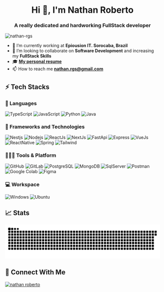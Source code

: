 <p align='center'>
  <h1 align="center">Hi 👋, I'm Nathan Roberto</h1>
  <h3 align="center">A really dedicated and hardworking FullStack developer</h3>
  
  <p align="left"> <img src="https://komarev.com/ghpvc/?username=Nathan-Rgs&label=Profile%20views&color=0e75b6&style=flat" alt="nathan-rgs" /> </p>
  
  - 🔭 I’m currently working at **Epiousion IT. Sorocaba, Brazil**
  - 🦾 I’m looking to collaborate on **Software Development** and increasing my **FullStack Skills**
  - 🎓 <a href="https://nathan-rgs.github.io/my-resume/">**My personal resume**</a>
  - 📫 How to reach me **nathan.rgs@gmail.com**
  
  ## ⚡ Tech Stacks
  
  ### 🚀 Languages
  
  ![TypeScript](https://img.shields.io/badge/TypeScript-007ACC?style=for-the-badge&logo=typescript&logoColor=white)
  ![JavaScript](https://img.shields.io/badge/JavaScript-F7DF1E?style=for-the-badge&logo=javascript&logoColor=black)
  ![Python](https://img.shields.io/badge/Python-3776AB?style=for-the-badge&logo=python&logoColor=white)
  ![Java](https://img.shields.io/badge/Java-ED8B00?style=for-the-badge&logo=openjdk&logoColor=white)
  
  ### 🧩 Frameworks and Technologies
  
  ![Nestjs](https://img.shields.io/badge/nestjs-E0234E?style=for-the-badge&logo=nestjs&logoColor=white)
  ![Nodejs](https://img.shields.io/badge/Node.js-339933?style=for-the-badge&logo=nodedotjs&logoColor=white)
  ![ReactJs](https://img.shields.io/badge/React-20232A?style=for-the-badge&logo=react&logoColor=61DAFB)
  ![NextJs](https://img.shields.io/badge/Next.js-000000.svg?style=for-the-badge&logo=nextdotjs&logoColor=white)
  ![FastApi](https://img.shields.io/badge/fastapi-109989?style=for-the-badge&logo=FASTAPI&logoColor=white)
  ![Express](https://img.shields.io/badge/Express%20js-000000?style=for-the-badge&logo=express&logoColor=white)
  ![VueJs](https://img.shields.io/badge/Vue.js-35495E?style=for-the-badge&logo=vue.js&logoColor=4FC08D)
  ![ReactNative](https://img.shields.io/badge/React_Native-20232A?style=for-the-badge&logo=react&logoColor=61DAFB)
  ![Spring](https://img.shields.io/badge/Spring-6DB33F?style=for-the-badge&logo=spring&logoColor=white)
  ![Tailwind](https://img.shields.io/badge/Tailwind%20CSS-06B6D4.svg?style=for-the-badge&logo=Tailwind-CSS&logoColor=white)
  
  
  ### 🧑🏻‍💻 Tools & Platform
  
  ![GitHub](https://img.shields.io/badge/GitHub-100000?style=for-the-badge&logo=github&logoColor=white)
  ![GitLab](https://img.shields.io/badge/GitLab-330F63?style=for-the-badge&logo=gitlab&logoColor=white)
  ![PostgreSQL](https://img.shields.io/badge/PostgreSQL-316192?style=for-the-badge&logo=postgresql&logoColor=white)
  ![MongoDB](https://img.shields.io/badge/MongoDB-4EA94B?style=for-the-badge&logo=mongodb&logoColor=white)
  ![SqlServer](https://img.shields.io/badge/Microsoft%20SQL%20Server-CC2927?style=for-the-badge&logo=microsoft%20sql%20server&logoColor=white)
  ![Postman](https://img.shields.io/badge/Postman-FF6C37?style=for-the-badge&logo=Postman&logoColor=white)
  ![Google Colab](https://img.shields.io/badge/Colab-F9AB00?style=for-the-badge&logo=googlecolab&color=525252)
  ![Figma](https://img.shields.io/badge/Figma-F24E1E?style=for-the-badge&logo=figma&logoColor=white)
  
  ### 💻 Workspace
  
  ![Windows](https://img.shields.io/badge/Windows-0078D6?style=for-the-badge&logo=windows&logoColor=white)
  ![Ubuntu](https://img.shields.io/badge/Ubuntu-E95420?style=for-the-badge&logo=ubuntu&logoColor=white)
  
  ## 📈 Stats
  
  <p align="left">
     <picture>
        <source
          media="(prefers-color-scheme: dark)"
          srcset="https://raw.githubusercontent.com/Nathan-Rgs/Nathan-Rgs/output/github-contribution-grid-snake-dark.svg"
        />
        <source
          media="(prefers-color-scheme: light)"
          srcset="https://raw.githubusercontent.com/Nathan-Rgs/Nathan-Rgs/output/github-contribution-grid-snake.svg"
        />
        <img
          alt="github contribution grid snake animation"
          src="https://raw.githubusercontent.com/Nathan-Rgs/Nathan-Rgs/output/github-contribution-grid-snake.svg"
        />
    </picture>
    <!-- <img width="96%" height="200px" src="https://github-readme-stats.vercel.app/api/top-langs/?username=Nathan-Rgs&show_icons=true&hide_border=true&theme=radical&&layout=compact" />  -->
  </p>
    
  ## 🤖 Connect With Me
  <p align="left">
  <a href="https://www.linkedin.com/in/nathan-roberto-66423a18a" target="blank"><img align="center" src="https://raw.githubusercontent.com/rahuldkjain/github-profile-readme-generator/master/src/images/icons/Social/linked-in-alt.svg" alt="nathan roberto" height="30" width="40" /></a>
  <!--  <a href="https://instagram.com/_nathan_rgs" target="blank"><img align="center" src="https://raw.githubusercontent.com/rahuldkjain/github-profile-readme-generator/master/src/images/icons/Social/instagram.svg" alt="_nathan_rgs" height="30" width="40" /></a> -->
  </p>
</p>
